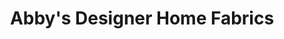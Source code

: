 ---
title: "Abby's Designer Home Fabrics"
url: /halifax/abbys-designer-home-fabrics/
shop: Textil
---
